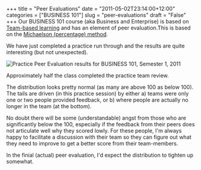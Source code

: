 +++
title = "Peer Evaluations"
date = "2011-05-02T23:14:00+12:00"
categories = ["BUSINESS 101"]
slug = "peer-evaluations"
draft = "False"
+++
Our BUSINESS 101 course (aka Business and Enterprise) is based on
[Team-based learning](http://www.teambasedlearning.org/) and has an
element of peer evaluation.This is based on the [Michaelson (percentage)
method](http://tblc.camp9.org/resources/documents/tbl%20-%202%20methods_peer%20eval%20scores.pdf).

We have just completed a practice run through and the results are quite
interesting (but not unexpected).

![Practice Peer Evaluation results for BUSINESS 101, Semester 1, 2011](/images/2011S1B101PeerEvals-practice.png)

Approximately half the class completed the practice team review.

The distribution looks pretty normal (as many are above 100 as below
100). The tails are driven (in this practice session) by either a) teams
were only one or two people provided feedback, or b) where people are
actually no longer in the team (at the bottom).

No doubt there will be some (understandable) angst from those who are
significantly below the 100, especially if the feedback from their peers
does not articulate well why they scored lowly. For these people, I'm
always happy to facilitate a discussion with their team so they can
figure out what they need to improve to get a better score from their
team-members.

In the finial (actual) peer evaluation, I'd expect the distribution to
tighten up somewhat.

